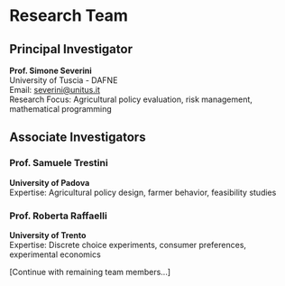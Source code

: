 # Research Team

## Principal Investigator
**Prof. Simone Severini**  
University of Tuscia - DAFNE  
Email: severini@unitus.it  
Research Focus: Agricultural policy evaluation, risk management, mathematical programming

## Associate Investigators

### Prof. Samuele Trestini
**University of Padova**  
Expertise: Agricultural policy design, farmer behavior, feasibility studies

### Prof. Roberta Raffaelli
**University of Trento**  
Expertise: Discrete choice experiments, consumer preferences, experimental economics

[Continue with remaining team members...]
